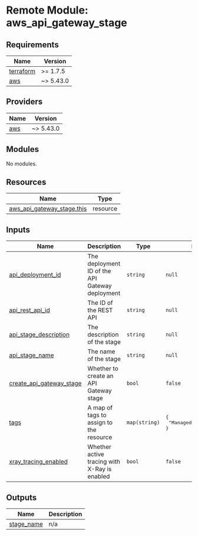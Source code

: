 # Remote Module: aws_api_gateway_stage

<!-- BEGIN_TF_DOCS -->
## Requirements

| Name | Version |
|------|---------|
| <a name="requirement_terraform"></a> [terraform](#requirement\_terraform) | >= 1.7.5 |
| <a name="requirement_aws"></a> [aws](#requirement\_aws) | ~> 5.43.0 |

## Providers

| Name | Version |
|------|---------|
| <a name="provider_aws"></a> [aws](#provider\_aws) | ~> 5.43.0 |

## Modules

No modules.

## Resources

| Name | Type |
|------|------|
| [aws_api_gateway_stage.this](https://registry.terraform.io/providers/hashicorp/aws/latest/docs/resources/api_gateway_stage) | resource |

## Inputs

| Name | Description | Type | Default | Required |
|------|-------------|------|---------|:--------:|
| <a name="input_api_deployment_id"></a> [api\_deployment\_id](#input\_api\_deployment\_id) | The deployment ID of the API Gateway deployment | `string` | `null` | no |
| <a name="input_api_rest_api_id"></a> [api\_rest\_api\_id](#input\_api\_rest\_api\_id) | The ID of the REST API | `string` | `null` | no |
| <a name="input_api_stage_description"></a> [api\_stage\_description](#input\_api\_stage\_description) | The description of the stage | `string` | `null` | no |
| <a name="input_api_stage_name"></a> [api\_stage\_name](#input\_api\_stage\_name) | The name of the stage | `string` | `null` | no |
| <a name="input_create_api_gateway_stage"></a> [create\_api\_gateway\_stage](#input\_create\_api\_gateway\_stage) | Whether to create an API Gateway stage | `bool` | `false` | no |
| <a name="input_tags"></a> [tags](#input\_tags) | A map of tags to assign to the resource | `map(string)` | <pre>{<br>  "ManagedBy": "Terraform"<br>}</pre> | no |
| <a name="input_xray_tracing_enabled"></a> [xray\_tracing\_enabled](#input\_xray\_tracing\_enabled) | Whether active tracing with X-Ray is enabled | `bool` | `false` | no |

## Outputs

| Name | Description |
|------|-------------|
| <a name="output_stage_name"></a> [stage\_name](#output\_stage\_name) | n/a |
<!-- END_TF_DOCS -->

